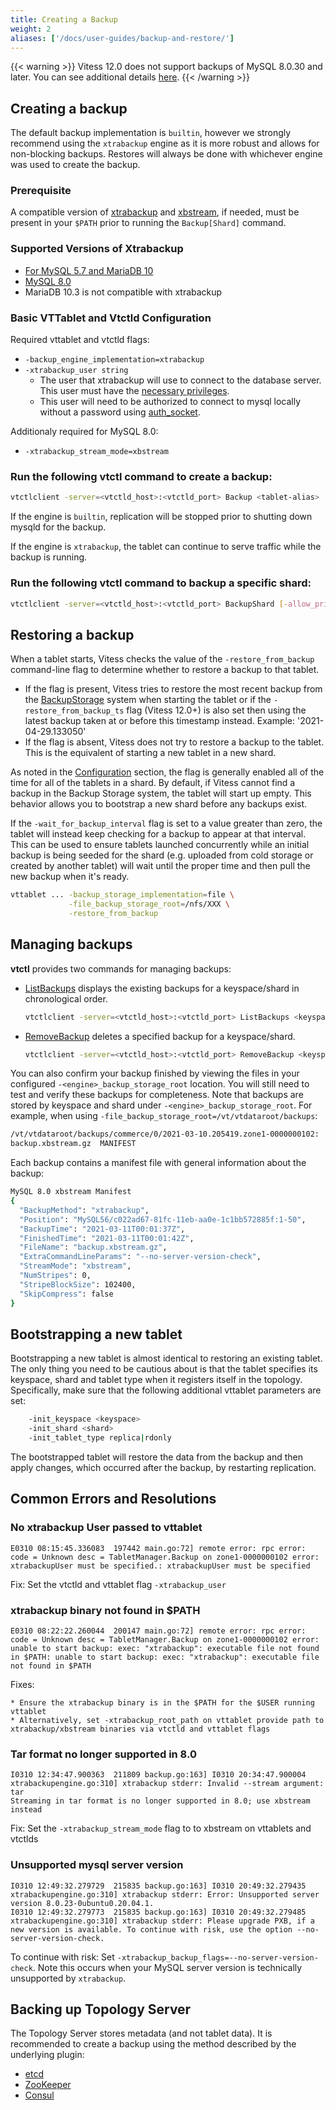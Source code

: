 ```yaml
---
title: Creating a Backup
weight: 2
aliases: ['/docs/user-guides/backup-and-restore/']
---
```


{{< warning >}}
Vitess 12.0 does not support backups of MySQL 8.0.30 and later. You can see additional details [here](https://github.com/vitessio/vitess/pull/10847).
{{< /warning >}}

## Creating a backup

The default backup implementation is `builtin`, however we strongly recommend using the `xtrabackup` engine as it is more robust and allows for non-blocking backups. Restores will always be done with whichever engine was used to create the backup.

### Prerequisite

A compatible version of [xtrabackup](https://www.percona.com/doc/percona-xtrabackup/LATEST/index.html) and [xbstream](https://www.percona.com/doc/percona-xtrabackup/LATEST/xtrabackup_bin/backup.streaming.html), if needed, must be present in your `$PATH` prior to running the `Backup[Shard]` command.

### Supported Versions of Xtrabackup

* [For MySQL 5.7 and MariaDB 10](https://www.percona.com/doc/percona-xtrabackup/2.4/index.html#installation)
* [MySQL 8.0](https://www.percona.com/doc/percona-xtrabackup/8.0/index.html#installation)
* MariaDB 10.3 is not compatible with xtrabackup

### Basic VTTablet and Vtctld Configuration

Required vttablet and vtctld flags:

* `-backup_engine_implementation=xtrabackup`
* `-xtrabackup_user string` 
	* The user that xtrabackup will use to connect to the database server. This user must have the [necessary privileges](https://www.percona.com/doc/percona-xtrabackup/2.4/using_xtrabackup/privileges.html#permissions-and-privileges-needed).
    * This user will need to be authorized to connect to mysql locally without a password using [auth_socket](https://dev.mysql.com/doc/refman/5.7/en/socket-pluggable-authentication.html).

Additionaly required for MySQL 8.0:

* `-xtrabackup_stream_mode=xbstream`

### Run the following vtctl command to create a backup:

``` sh
vtctlclient -server=<vtctld_host>:<vtctld_port> Backup <tablet-alias>
```

If the engine is `builtin`, replication will be stopped prior to shutting down mysqld for the backup.

If the engine is `xtrabackup`, the tablet can continue to serve traffic while the backup is running.

### Run the following vtctl command to backup a specific shard:

``` sh
vtctlclient -server=<vtctld_host>:<vtctld_port> BackupShard [-allow_primary=false] <keyspace/shard>
```

## Restoring a backup

When a tablet starts, Vitess checks the value of the `-restore_from_backup` command-line flag to determine whether to restore a backup to that tablet.

* If the flag is present, Vitess tries to restore the most recent backup from the [BackupStorage](../backup-and-restore/#backup-storage-services) system when starting the tablet or if the `-restore_from_backup_ts` flag (Vitess 12.0+) is also set then using the latest backup taken at or before this timestamp instead. Example: '2021-04-29.133050'
* If the flag is absent, Vitess does not try to restore a backup to the tablet. This is the equivalent of starting a new tablet in a new shard.

As noted in the [Configuration](#vttablet-configuration) section, the flag is generally enabled all of the time for all of the tablets in a shard. By default, if Vitess cannot find a backup in the Backup Storage system, the tablet will start up empty. This behavior allows you to bootstrap a new shard before any backups exist.

If the `-wait_for_backup_interval` flag is set to a value greater than zero, the tablet will instead keep checking for a backup to appear at that interval. This can be used to ensure tablets launched concurrently while an initial backup is being seeded for the shard (e.g. uploaded from cold storage or created by another tablet) will wait until the proper time and then pull the new backup when it's ready.

``` sh
vttablet ... -backup_storage_implementation=file \
             -file_backup_storage_root=/nfs/XXX \
             -restore_from_backup
```

## Managing backups

**vtctl** provides two commands for managing backups:

* [ListBackups](https://vitess.io/docs/reference/programs/vtctl/shards/#listbackups) displays the existing backups for a keyspace/shard in chronological order.

    ``` sh
    vtctlclient -server=<vtctld_host>:<vtctld_port> ListBackups <keyspace/shard>
    ```

* [RemoveBackup](https://vitess.io/docs/reference/programs/vtctl/shards/#removebackup) deletes a specified backup for a keyspace/shard.

    ``` sh
    vtctlclient -server=<vtctld_host>:<vtctld_port> RemoveBackup <keyspace/shard> <backup name>
    ```

You can also confirm your backup finished by viewing the files in your configured `-<engine>_backup_storage_root` location. You will still need to test and verify these backups for completeness. Note that backups are stored by keyspace and shard under `-<engine>_backup_storage_root`. For example, when using `-file_backup_storage_root=/vt/vtdataroot/backups`:

```sh
/vt/vtdataroot/backups/commerce/0/2021-03-10.205419.zone1-0000000102:
backup.xbstream.gz  MANIFEST
```

Each backup contains a manifest file with general information about the backup:

```sh
MySQL 8.0 xbstream Manifest
{
  "BackupMethod": "xtrabackup",
  "Position": "MySQL56/c022ad67-81fc-11eb-aa0e-1c1bb572885f:1-50",
  "BackupTime": "2021-03-11T00:01:37Z",
  "FinishedTime": "2021-03-11T00:01:42Z",
  "FileName": "backup.xbstream.gz",
  "ExtraCommandLineParams": "--no-server-version-check",
  "StreamMode": "xbstream",
  "NumStripes": 0,
  "StripeBlockSize": 102400,
  "SkipCompress": false
}
```

## Bootstrapping a new tablet

Bootstrapping a new tablet is almost identical to restoring an existing tablet. The only thing you need to be cautious about is that the tablet specifies its keyspace, shard and tablet type when it registers itself in the topology. Specifically, make sure that the following additional vttablet parameters are set:

``` sh
    -init_keyspace <keyspace>
    -init_shard <shard>
    -init_tablet_type replica|rdonly
```

The bootstrapped tablet will restore the data from the backup and then apply changes, which occurred after the backup, by restarting replication.

## Common Errors and Resolutions

### No xtrabackup User passed to vttablet

```
E0310 08:15:45.336083  197442 main.go:72] remote error: rpc error: code = Unknown desc = TabletManager.Backup on zone1-0000000102 error: xtrabackupUser must be specified.: xtrabackupUser must be specified
```

Fix: Set the vtctld and vttablet flag `-xtrabackup_user`

### xtrabackup binary not found in $PATH

```
E0310 08:22:22.260044  200147 main.go:72] remote error: rpc error: code = Unknown desc = TabletManager.Backup on zone1-0000000102 error: unable to start backup: exec: "xtrabackup": executable file not found in $PATH: unable to start backup: exec: "xtrabackup": executable file not found in $PATH
```

Fixes:

	* Ensure the xtrabackup binary is in the $PATH for the $USER running vttablet
	* Alternatively, set -xtrabackup_root_path on vttablet provide path to xtrabackup/xbstream binaries via vtctld and vttablet flags

### Tar format no longer supported in 8.0

```
I0310 12:34:47.900363  211809 backup.go:163] I0310 20:34:47.900004 xtrabackupengine.go:310] xtrabackup stderr: Invalid --stream argument: tar
Streaming in tar format is no longer supported in 8.0; use xbstream instead
```

Fix: Set the `-xtrabackup_stream_mode` flag to to xbstream on vttablets and vtctlds

### Unsupported mysql server version

```
I0310 12:49:32.279729  215835 backup.go:163] I0310 20:49:32.279435 xtrabackupengine.go:310] xtrabackup stderr: Error: Unsupported server version 8.0.23-0ubuntu0.20.04.1.
I0310 12:49:32.279773  215835 backup.go:163] I0310 20:49:32.279485 xtrabackupengine.go:310] xtrabackup stderr: Please upgrade PXB, if a new version is available. To continue with risk, use the option --no-server-version-check.
```

To continue with risk: Set `-xtrabackup_backup_flags=--no-server-version-check`. Note this occurs when your MySQL server version is technically unsupported by `xtrabackup`.

## Backing up Topology Server

The Topology Server stores metadata (and not tablet data). It is recommended to create a backup using the method described by the underlying plugin:

* [etcd](https://etcd.io/docs/v3.4.0/op-guide/recovery/)
* [ZooKeeper](http://zookeeper.apache.org/doc/r3.6.0/zookeeperAdmin.html#sc_dataFileManagement)
* [Consul](https://www.consul.io/docs/commands/snapshot.html)
